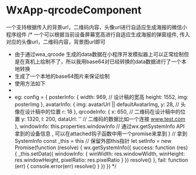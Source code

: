 # WxApp-qrcodeComponent
一个支持根据传入的背景url，二维码内容，头像url进行自适应生成海报的微信小程序组件
/* 一个可以根据当前设备屏幕宽高进行自适应生成海报的弹窗组件, 传入对应的头像url，二维码内容，背景图url即可
* 由于通过wea_qrcode 生成的data数据在小程序开发模拟器上可以正常绘制但是在真机上绘制不了，所以我用base64对已经转换的data数据进行了一个本地转换
* 生成了一个本地的base64图片来保证绘制
* 使用方法如下
* <poster-popup configInfo="{{configInfo}}"/>
* eg: config = {
       posterInfo: {
         width: 969,  // 设计稿的宽高
         height: 1552,
         img: posterImg
       },
       avatarInfo: {
         img: avatarUrl || defaultAvatarImg,
         y: 28, // 头像在设计稿中的位置
         r: 18
       },
       qrcodeInfo: {
         x: 650,  // 二维码在设计稿中的位置
         y: 1320,
         l: 200,
         dataUrl: '' // 二维码的数据比如一个连接 www.test.com
       },
       windowInfo: this.properties.windowInfo //  通过wx.getSystemInfo API 拿到的设备信息 , 可以在attached钩子函数中用一个promise来拿到
     }
//  拿到SystemInfo
       const _this = this //  保留外部this指针
       let setInfo = new Promise(function (resolve) {
         wx.getSystemInfo({
           success: function (res) {
             _this.setData({
               windowInfo: {
                 winWidth: res.windowWidth,
                 winHeight: res.windowHeight,
                 pixelRatio: res.pixelRatio
               }
             })
             resolve()
           },
           fail: function (err) {
             console.error(err)
             resolve()
           }
         })
       })
*/
